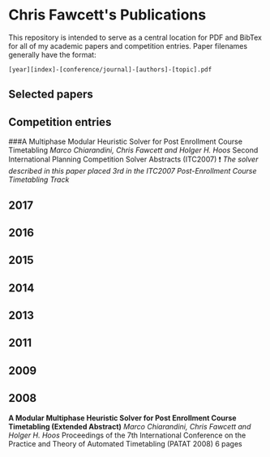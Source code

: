 # Chris Fawcett's Publications

This repository is intended to serve as a central location for PDF and BibTex
for all of my academic papers and competition entries. Paper filenames generally
have the format:

```
[year][index]-[conference/journal]-[authors]-[topic].pdf
```

## Selected papers


## Competition entries


###A Multiphase Modular Heuristic Solver for Post Enrollment Course Timetabling
*Marco Chiarandini, Chris Fawcett and Holger H. Hoos*
Second International Planning Competition Solver Abstracts (ITC2007)
:exclamation: *The solver described in this paper placed 3rd in the ITC2007 Post-Enrollment Course Timetabling Track*

## 2017

## 2016

## 2015

## 2014

## 2013

## 2011

## 2009

## 2008

**A Modular Multiphase Heuristic Solver for Post Enrollment Course Timetabling (Extended Abstract)**
*Marco Chiarandini, Chris Fawcett and Holger H. Hoos*
Proceedings of the 7th International Conference on the Practice and Theory of Automated Timetabling (PATAT 2008)
6 pages
